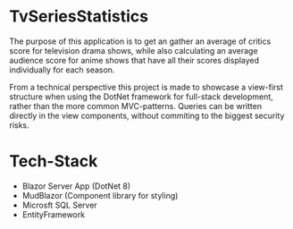 # TvSeriesStatistics

The purpose of this application is to get an gather an average of critics score for television drama shows, while also calculating an average audience score for anime shows that have all their scores displayed individually for each season.

From a technical perspective this project is made to showcase a view-first structure when using the DotNet framework for full-stack development, rather than the more common MVC-patterns.
Queries can be written directly in the view components, without commiting to the biggest security risks.

# Tech-Stack
* Blazor Server App (DotNet 8)
* MudBlazor (Component library for styling)
* Microsft SQL Server 
* EntityFramework
